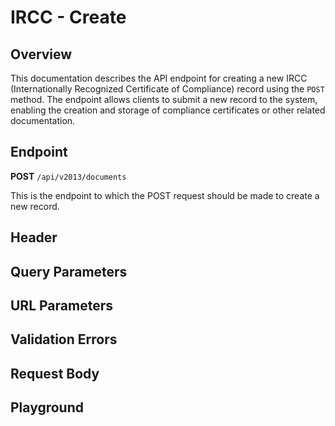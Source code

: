 <script>
import SwaggerUI from "@/swagger/view/SwaggerUI.vue"
import swaggerJson from "@/swagger/json/ircc/create.json";

const swaggerSpecs = [
  { json: swaggerJson, protected: true },
];
</script>

# IRCC - Create

## Overview
This documentation describes the API endpoint for creating a new IRCC (Internationally Recognized Certificate of Compliance) record using the `POST` method. The endpoint allows clients to submit a new record to the system, enabling the creation and storage of compliance certificates or other related documentation.


<!--@include: @/../components/ircc/introduction.md-->

## Endpoint

**POST** `/api/v2013/documents`

This is the endpoint to which the POST request should be made to create a new record.

## Header
<!--@include: @/../components/common/header/authorization-realm.md-->

## Query Parameters
<!--@include: @/../components/common/query/schema.md-->

## URL Parameters
<!--@include: @/../components/common/url/uid.md-->

## Validation Errors
<!--@include: @/../components/common/validation-error.md-->

## Request Body
<!--@include: @/../components/ircc/request-body.md-->

## Playground

<SwaggerUI :swaggerSpecs="swaggerSpecs" />
